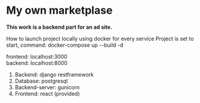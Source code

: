 
# My own marketplase

**This work is a backend part for an ad site.**

How to launch project locally using docker for every service
Project is set to start, command: docker-compose up --build -d

frontend: localhost:3000  
backend: localhost:8000


1. Backend: django restframework
2. Database: postgresql 
3. Backend-server: gunicorn
4. Frontend: react (provided)


